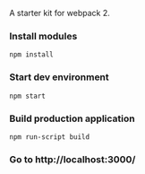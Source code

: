 A starter kit for webpack 2.

### Install modules
`npm install`

### Start dev environment
`npm start`

### Build production application
`npm run-script build`

### Go to http://localhost:3000/